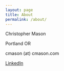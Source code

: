```yaml
---
layout: page
title: About
permalink: /about/
---
```


Christopher Mason

Portland OR

cmason (at) cmason.com

[LinkedIn](https://www.linkedin.com/in/christopher-mason-510a291/)

